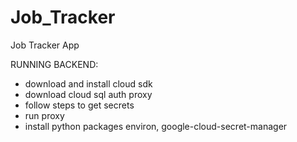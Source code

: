 # Job_Tracker
Job Tracker App

RUNNING BACKEND:
- download and install cloud sdk 
- download cloud sql auth proxy 
- follow steps to get secrets 
- run proxy 
- install python packages environ, google-cloud-secret-manager 
